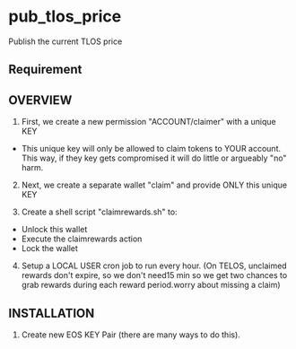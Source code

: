 # pub_tlos_price
Publish the current TLOS price

## Requirement

## OVERVIEW
1.  First, we create a new permission "ACCOUNT/claimer" with a unique KEY

- This unique key will only be allowed to claim tokens to YOUR account.  This way, if they key gets compromised it will do little or argueably "no" harm.

2.  Next, we create a separate wallet "claim" and provide ONLY this unique KEY

3.  Create a shell script "claimrewards.sh" to:
- Unlock this wallet
- Execute the claimrewards action
- Lock the wallet

4.  Setup a LOCAL USER cron job to run every hour.  (On TELOS, unclaimed rewards don't expire, so we don't need15 min so we get two chances to grab rewards during each reward period.worry about missing a claim)


## INSTALLATION
1.  Create new EOS KEY Pair (there are many ways to do this).

<!--stackedit_data:
eyJoaXN0b3J5IjpbLTY2NTE3MzgxNF19
-->